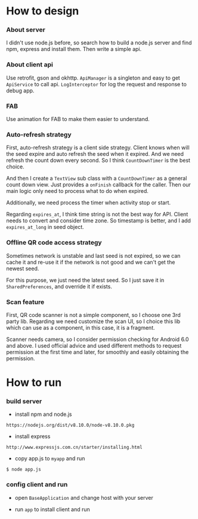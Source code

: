 # How to design

### About server
I didn't use node.js before, so search how to build a node.js server and find npm, express and install them. Then write a simple api.

### About client api
Use retrofit, gson and okhttp. `ApiManager` is a singleton and easy to get `ApiService` to call api. `LogInterceptor` for log the request and response to debug app.

### FAB
Use animation for FAB to make them easier to understand.

### Auto-refresh strategy
First, auto-refresh strategy is a client side strategy. Client knows when will the seed expire and auto refresh the seed when it expired. And we need refresh the count down every second. So I think `CountDownTimer` is the best choice.

And then I create a `TextView` sub class with a `CountDownTimer` as a general count down view. Just provides a `onFinish` callback for the caller. Then our main logic only need to process what to do when expired.

Additionally, we need process the timer when activity stop or start.

Regarding `expires_at`, I think time string is not the best way for API. Client needs to convert and consider time zone. So timestamp is better, and I add `expires_at_long` in seed object.

### Offline QR code access strategy
Sometimes network is unstable and last seed is not expired, so we can cache it and re-use it if the network is not good and we can't get the newest seed.

For this purpose, we just need the latest seed. So I just save it in `SharedPreferences`, and override it if exists.

### Scan feature
First, QR code scanner is not a simple component, so I choose one 3rd party lib. Regarding we need customize the scan UI, so I choice this lib which can use as a component, in this case, it is a fragment.

Scanner needs camera, so I consider permission checking for Android 6.0 and above. I used official advice and used different methods to request permission at the first time and later, for smoothly and easily obtaining the permission.

# How to run

### build server

- install npm and node.js

`https://nodejs.org/dist/v8.10.0/node-v8.10.0.pkg`

- install express

`http://www.expressjs.com.cn/starter/installing.html`

- copy app.js to `myapp` and run

`$ node app.js`

### config client and run

- open `BaseApplication` and change host with your server

- run `app` to install client and run